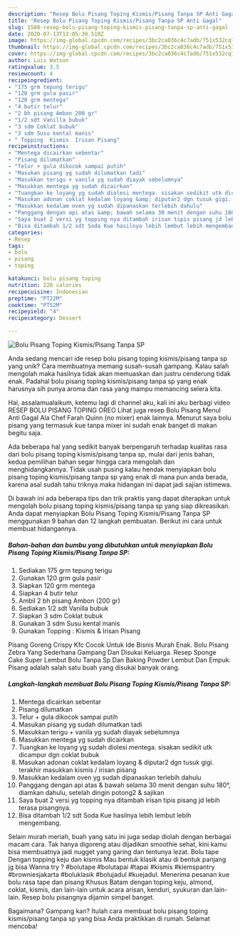 ```yaml
---
description: "Resep Bolu Pisang Toping Kismis/Pisang Tanpa SP Anti Gagal"
title: "Resep Bolu Pisang Toping Kismis/Pisang Tanpa SP Anti Gagal"
slug: 1588-resep-bolu-pisang-toping-kismis-pisang-tanpa-sp-anti-gagal
date: 2020-07-13T13:05:39.510Z
image: https://img-global.cpcdn.com/recipes/3bc2ca036c4c7adb/751x532cq70/bolu-pisang-toping-kismispisang-tanpa-sp-foto-resep-utama.jpg
thumbnail: https://img-global.cpcdn.com/recipes/3bc2ca036c4c7adb/751x532cq70/bolu-pisang-toping-kismispisang-tanpa-sp-foto-resep-utama.jpg
cover: https://img-global.cpcdn.com/recipes/3bc2ca036c4c7adb/751x532cq70/bolu-pisang-toping-kismispisang-tanpa-sp-foto-resep-utama.jpg
author: Luis Watson
ratingvalue: 3.5
reviewcount: 4
recipeingredient:
- "175 grm tepung terigu"
- "120 grm gula pasir"
- "120 grm mentega"
- "4 butir telur"
- "2 bh pisang Ambon 200 gr"
- "1/2 sdt Vanilla bubuk"
- "3 sdm Coklat bubuk"
- "3 sdm Susu kental manis"
- " Topping  Kismis  Irisan Pisang"
recipeinstructions:
- "Mentega dicairkan sebentar"
- "Pisang dilumatkan"
- "Telur + gula dikocok sampai putih"
- "Masukan pisang yg sudah dilumatkan tadi"
- "Masukkan terigu + vanila yg sudah diayak sebelumnya"
- "Masukkan mentega yg sudah dicairkan"
- "Tuangkan ke loyang yg sudah diolesi mentega. sisakan sedikit utk dicampur dgn coklat bubuk"
- "Masukan adonan coklat kedalam loyang &amp; diputar2 dgn tusuk gigi. terakhir masukkan kismis / irisan pisang"
- "Masukkan kedalam oven yg sudah dipanaskan terlebih dahulu"
- "Panggang dengan api atas &amp; bawah selama 30 menit dengan suhu 180°, diamkan dahulu, setelah dingin potong2 &amp; sajikan"
- "Saya buat 2 versi yg topping nya ditambah irisan tipis pisang jd lebih terasa pisangnya."
- "Bisa ditambah 1/2 sdt Soda Kue hasilnya lebih lembut lebih mengembang."
categories:
- Resep
tags:
- bolu
- pisang
- toping

katakunci: bolu pisang toping 
nutrition: 228 calories
recipecuisine: Indonesian
preptime: "PT22M"
cooktime: "PT52M"
recipeyield: "4"
recipecategory: Dessert

---
```



![Bolu Pisang Toping Kismis/Pisang Tanpa SP](https://img-global.cpcdn.com/recipes/3bc2ca036c4c7adb/751x532cq70/bolu-pisang-toping-kismispisang-tanpa-sp-foto-resep-utama.jpg)

Anda sedang mencari ide resep bolu pisang toping kismis/pisang tanpa sp yang unik? Cara membuatnya memang susah-susah gampang. Kalau salah mengolah maka hasilnya tidak akan memuaskan dan justru cenderung tidak enak. Padahal bolu pisang toping kismis/pisang tanpa sp yang enak harusnya sih punya aroma dan rasa yang mampu memancing selera kita.

Hai, assalamualaikum, ketemu lagi di channel aku, kali ini aku berbagi video RESEP BOLU PISANG TOPING OREO Lihat juga resep Bolu Pisang Menul Anti Gagal Ala Chef Farah Quinn (no mixer) enak lainnya. Menurut saya bolu pisang yang termasuk kue tanpa mixer ini sudah enak banget di makan begitu saja.

Ada beberapa hal yang sedikit banyak berpengaruh terhadap kualitas rasa dari bolu pisang toping kismis/pisang tanpa sp, mulai dari jenis bahan, kedua pemilihan bahan segar hingga cara mengolah dan menghidangkannya. Tidak usah pusing kalau hendak menyiapkan bolu pisang toping kismis/pisang tanpa sp yang enak di mana pun anda berada, karena asal sudah tahu triknya maka hidangan ini dapat jadi sajian istimewa.


Di bawah ini ada beberapa tips dan trik praktis yang dapat diterapkan untuk mengolah bolu pisang toping kismis/pisang tanpa sp yang siap dikreasikan. Anda dapat menyiapkan Bolu Pisang Toping Kismis/Pisang Tanpa SP menggunakan 9 bahan dan 12 langkah pembuatan. Berikut ini cara untuk membuat hidangannya.

<!--inarticleads1-->

##### Bahan-bahan dan bumbu yang dibutuhkan untuk menyiapkan Bolu Pisang Toping Kismis/Pisang Tanpa SP:

1. Sediakan 175 grm tepung terigu
1. Gunakan 120 grm gula pasir
1. Siapkan 120 grm mentega
1. Siapkan 4 butir telur
1. Ambil 2 bh pisang Ambon (200 gr)
1. Sediakan 1/2 sdt Vanilla bubuk
1. Siapkan 3 sdm Coklat bubuk
1. Gunakan 3 sdm Susu kental manis
1. Gunakan  Topping : Kismis &amp; Irisan Pisang


Pisang Goreng Crispy Kfc Cocok Untuk Ide Bisnis Murah Enak. Bolu Pisang Zebra Yang Sederhana Gampang Dan Disukai Keluarga. Resep Sponge Cake Super Lembut Bolu Tanpa Sp Dan Baking Powder Lembut Dan Empuk. Pisang adalah salah satu buah yang disukai banyak orang. 

<!--inarticleads2-->

##### Langkah-langkah membuat Bolu Pisang Toping Kismis/Pisang Tanpa SP:

1. Mentega dicairkan sebentar
1. Pisang dilumatkan
1. Telur + gula dikocok sampai putih
1. Masukan pisang yg sudah dilumatkan tadi
1. Masukkan terigu + vanila yg sudah diayak sebelumnya
1. Masukkan mentega yg sudah dicairkan
1. Tuangkan ke loyang yg sudah diolesi mentega. sisakan sedikit utk dicampur dgn coklat bubuk
1. Masukan adonan coklat kedalam loyang &amp; diputar2 dgn tusuk gigi. terakhir masukkan kismis / irisan pisang
1. Masukkan kedalam oven yg sudah dipanaskan terlebih dahulu
1. Panggang dengan api atas &amp; bawah selama 30 menit dengan suhu 180°, diamkan dahulu, setelah dingin potong2 &amp; sajikan
1. Saya buat 2 versi yg topping nya ditambah irisan tipis pisang jd lebih terasa pisangnya.
1. Bisa ditambah 1/2 sdt Soda Kue hasilnya lebih lembut lebih mengembang.


Selain murah meriah, buah yang satu ini juga sedap diolah dengan berbagai macam cara. Tak hanya digoreng atau dijadikan smoothie sehat, kini kamu bisa membuatnya jadi nugget yang garing dan tentunya lezat. Bolu tape Dengan topping keju dan kismis Mau bentuk klasik atau di bentuk panjang jg bisa Wanna try ? #bolutape #bolutapai #tapai #kismis #kiemspantry #browniesjakarta #boluklasik #bolujadul #kuejadul. Menerima pesanan kue bolu rasa tape dan pisang Khusus Batam dengan toping keju, almond, coklat, kismis, dan lain-lain untuk acara arisan, kenduri, syukuran dan lain-lain. Resep bolu pisangnya dijamin simpel banget. 

Bagaimana? Gampang kan? Itulah cara membuat bolu pisang toping kismis/pisang tanpa sp yang bisa Anda praktikkan di rumah. Selamat mencoba!
